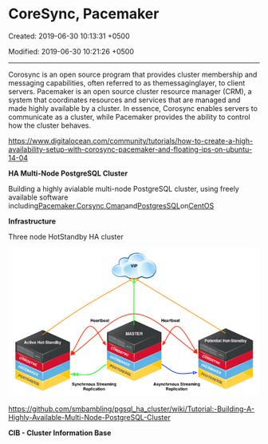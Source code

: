 # CoreSync, Pacemaker

Created: 2019-06-30 10:13:31 +0500

Modified: 2019-06-30 10:21:26 +0500

---

Corosync is an open source program that provides cluster membership and messaging capabilities, often referred to as themessaginglayer, to client servers. Pacemaker is an open source cluster resource manager (CRM), a system that coordinates resources and services that are managed and made highly available by a cluster. In essence, Corosync enables servers to communicate as a cluster, while Pacemaker provides the ability to control how the cluster behaves.



<https://www.digitalocean.com/community/tutorials/how-to-create-a-high-availability-setup-with-corosync-pacemaker-and-floating-ips-on-ubuntu-14-04>



**HA Multi-Node PostgreSQL Cluster**

Building a highly avialable multi-node PostgreSQL cluster, using freely available software including[Pacemaker](http://clusterlabs.org/),[Corsync](http://corosync.github.io/corosync/),[Cman](http://www.sourceware.org/cluster/cman/)and[PostgresSQL](http://www.postgresql.org/)on[CentOS](http://www.centos.org/)

**Infrastructure**

Three node HotStandby HA cluster

![)еадџеен Aqpuels-l0H алви 831svw јеадџеен ](../../media/DevOps-Others-CoreSync,-Pacemaker-image1.png)



<https://github.com/smbambling/pgsql_ha_cluster/wiki/Tutorial:-Building-A-Highly-Available-Multi-Node-PostgreSQL-Cluster>



**CIB - Cluster Information Base**

